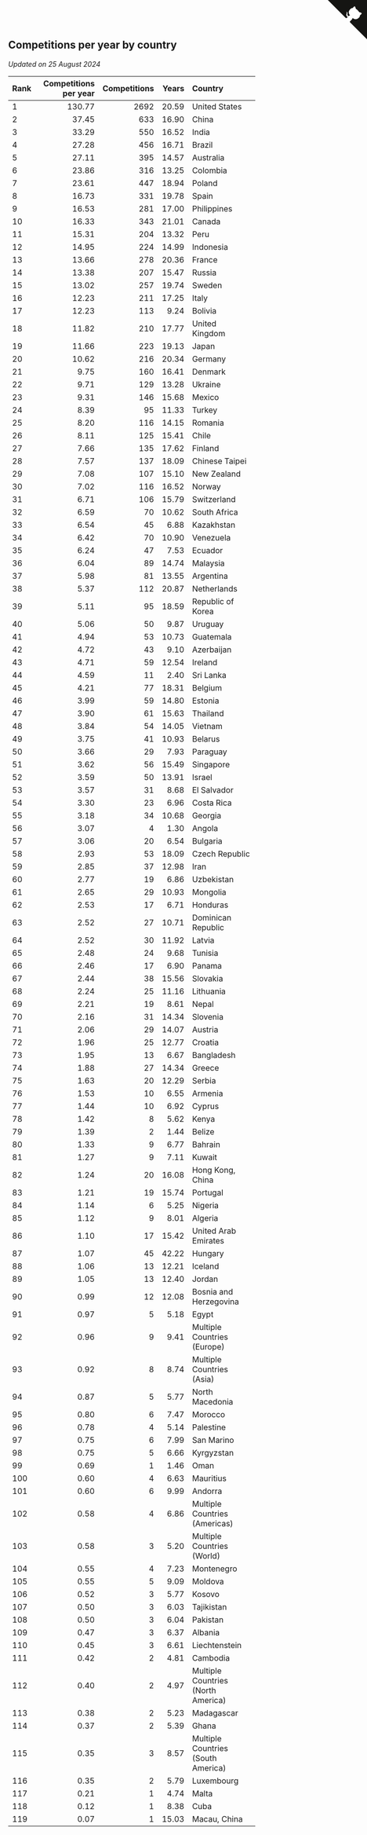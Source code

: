 ## Competitions per year by country

*Updated on 25 August 2024*

| Rank | Competitions per year | Competitions | Years | Country |
| :--- | ---: | ---: | ---: | :--- |
| 1 | 130.77 | 2692 | 20.59 | United States |
| 2 | 37.45 | 633 | 16.90 | China |
| 3 | 33.29 | 550 | 16.52 | India |
| 4 | 27.28 | 456 | 16.71 | Brazil |
| 5 | 27.11 | 395 | 14.57 | Australia |
| 6 | 23.86 | 316 | 13.25 | Colombia |
| 7 | 23.61 | 447 | 18.94 | Poland |
| 8 | 16.73 | 331 | 19.78 | Spain |
| 9 | 16.53 | 281 | 17.00 | Philippines |
| 10 | 16.33 | 343 | 21.01 | Canada |
| 11 | 15.31 | 204 | 13.32 | Peru |
| 12 | 14.95 | 224 | 14.99 | Indonesia |
| 13 | 13.66 | 278 | 20.36 | France |
| 14 | 13.38 | 207 | 15.47 | Russia |
| 15 | 13.02 | 257 | 19.74 | Sweden |
| 16 | 12.23 | 211 | 17.25 | Italy |
| 17 | 12.23 | 113 | 9.24 | Bolivia |
| 18 | 11.82 | 210 | 17.77 | United Kingdom |
| 19 | 11.66 | 223 | 19.13 | Japan |
| 20 | 10.62 | 216 | 20.34 | Germany |
| 21 | 9.75 | 160 | 16.41 | Denmark |
| 22 | 9.71 | 129 | 13.28 | Ukraine |
| 23 | 9.31 | 146 | 15.68 | Mexico |
| 24 | 8.39 | 95 | 11.33 | Turkey |
| 25 | 8.20 | 116 | 14.15 | Romania |
| 26 | 8.11 | 125 | 15.41 | Chile |
| 27 | 7.66 | 135 | 17.62 | Finland |
| 28 | 7.57 | 137 | 18.09 | Chinese Taipei |
| 29 | 7.08 | 107 | 15.10 | New Zealand |
| 30 | 7.02 | 116 | 16.52 | Norway |
| 31 | 6.71 | 106 | 15.79 | Switzerland |
| 32 | 6.59 | 70 | 10.62 | South Africa |
| 33 | 6.54 | 45 | 6.88 | Kazakhstan |
| 34 | 6.42 | 70 | 10.90 | Venezuela |
| 35 | 6.24 | 47 | 7.53 | Ecuador |
| 36 | 6.04 | 89 | 14.74 | Malaysia |
| 37 | 5.98 | 81 | 13.55 | Argentina |
| 38 | 5.37 | 112 | 20.87 | Netherlands |
| 39 | 5.11 | 95 | 18.59 | Republic of Korea |
| 40 | 5.06 | 50 | 9.87 | Uruguay |
| 41 | 4.94 | 53 | 10.73 | Guatemala |
| 42 | 4.72 | 43 | 9.10 | Azerbaijan |
| 43 | 4.71 | 59 | 12.54 | Ireland |
| 44 | 4.59 | 11 | 2.40 | Sri Lanka |
| 45 | 4.21 | 77 | 18.31 | Belgium |
| 46 | 3.99 | 59 | 14.80 | Estonia |
| 47 | 3.90 | 61 | 15.63 | Thailand |
| 48 | 3.84 | 54 | 14.05 | Vietnam |
| 49 | 3.75 | 41 | 10.93 | Belarus |
| 50 | 3.66 | 29 | 7.93 | Paraguay |
| 51 | 3.62 | 56 | 15.49 | Singapore |
| 52 | 3.59 | 50 | 13.91 | Israel |
| 53 | 3.57 | 31 | 8.68 | El Salvador |
| 54 | 3.30 | 23 | 6.96 | Costa Rica |
| 55 | 3.18 | 34 | 10.68 | Georgia |
| 56 | 3.07 | 4 | 1.30 | Angola |
| 57 | 3.06 | 20 | 6.54 | Bulgaria |
| 58 | 2.93 | 53 | 18.09 | Czech Republic |
| 59 | 2.85 | 37 | 12.98 | Iran |
| 60 | 2.77 | 19 | 6.86 | Uzbekistan |
| 61 | 2.65 | 29 | 10.93 | Mongolia |
| 62 | 2.53 | 17 | 6.71 | Honduras |
| 63 | 2.52 | 27 | 10.71 | Dominican Republic |
| 64 | 2.52 | 30 | 11.92 | Latvia |
| 65 | 2.48 | 24 | 9.68 | Tunisia |
| 66 | 2.46 | 17 | 6.90 | Panama |
| 67 | 2.44 | 38 | 15.56 | Slovakia |
| 68 | 2.24 | 25 | 11.16 | Lithuania |
| 69 | 2.21 | 19 | 8.61 | Nepal |
| 70 | 2.16 | 31 | 14.34 | Slovenia |
| 71 | 2.06 | 29 | 14.07 | Austria |
| 72 | 1.96 | 25 | 12.77 | Croatia |
| 73 | 1.95 | 13 | 6.67 | Bangladesh |
| 74 | 1.88 | 27 | 14.34 | Greece |
| 75 | 1.63 | 20 | 12.29 | Serbia |
| 76 | 1.53 | 10 | 6.55 | Armenia |
| 77 | 1.44 | 10 | 6.92 | Cyprus |
| 78 | 1.42 | 8 | 5.62 | Kenya |
| 79 | 1.39 | 2 | 1.44 | Belize |
| 80 | 1.33 | 9 | 6.77 | Bahrain |
| 81 | 1.27 | 9 | 7.11 | Kuwait |
| 82 | 1.24 | 20 | 16.08 | Hong Kong, China |
| 83 | 1.21 | 19 | 15.74 | Portugal |
| 84 | 1.14 | 6 | 5.25 | Nigeria |
| 85 | 1.12 | 9 | 8.01 | Algeria |
| 86 | 1.10 | 17 | 15.42 | United Arab Emirates |
| 87 | 1.07 | 45 | 42.22 | Hungary |
| 88 | 1.06 | 13 | 12.21 | Iceland |
| 89 | 1.05 | 13 | 12.40 | Jordan |
| 90 | 0.99 | 12 | 12.08 | Bosnia and Herzegovina |
| 91 | 0.97 | 5 | 5.18 | Egypt |
| 92 | 0.96 | 9 | 9.41 | Multiple Countries (Europe) |
| 93 | 0.92 | 8 | 8.74 | Multiple Countries (Asia) |
| 94 | 0.87 | 5 | 5.77 | North Macedonia |
| 95 | 0.80 | 6 | 7.47 | Morocco |
| 96 | 0.78 | 4 | 5.14 | Palestine |
| 97 | 0.75 | 6 | 7.99 | San Marino |
| 98 | 0.75 | 5 | 6.66 | Kyrgyzstan |
| 99 | 0.69 | 1 | 1.46 | Oman |
| 100 | 0.60 | 4 | 6.63 | Mauritius |
| 101 | 0.60 | 6 | 9.99 | Andorra |
| 102 | 0.58 | 4 | 6.86 | Multiple Countries (Americas) |
| 103 | 0.58 | 3 | 5.20 | Multiple Countries (World) |
| 104 | 0.55 | 4 | 7.23 | Montenegro |
| 105 | 0.55 | 5 | 9.09 | Moldova |
| 106 | 0.52 | 3 | 5.77 | Kosovo |
| 107 | 0.50 | 3 | 6.03 | Tajikistan |
| 108 | 0.50 | 3 | 6.04 | Pakistan |
| 109 | 0.47 | 3 | 6.37 | Albania |
| 110 | 0.45 | 3 | 6.61 | Liechtenstein |
| 111 | 0.42 | 2 | 4.81 | Cambodia |
| 112 | 0.40 | 2 | 4.97 | Multiple Countries (North America) |
| 113 | 0.38 | 2 | 5.23 | Madagascar |
| 114 | 0.37 | 2 | 5.39 | Ghana |
| 115 | 0.35 | 3 | 8.57 | Multiple Countries (South America) |
| 116 | 0.35 | 2 | 5.79 | Luxembourg |
| 117 | 0.21 | 1 | 4.74 | Malta |
| 118 | 0.12 | 1 | 8.38 | Cuba |
| 119 | 0.07 | 1 | 15.03 | Macau, China |


<a href="https://github.com/JustinTimeCuber/wca_statistics" class="github-corner" aria-label="View source on Github"><svg width="80" height="80" viewBox="0 0 250 250" style="fill:#151513; color:#fff; position: absolute; top: 0; border: 0; right: 0;" aria-hidden="true"><path d="M0,0 L115,115 L130,115 L142,142 L250,250 L250,0 Z"></path><path d="M128.3,109.0 C113.8,99.7 119.0,89.6 119.0,89.6 C122.0,82.7 120.5,78.6 120.5,78.6 C119.2,72.0 123.4,76.3 123.4,76.3 C127.3,80.9 125.5,87.3 125.5,87.3 C122.9,97.6 130.6,101.9 134.4,103.2" fill="currentColor" style="transform-origin: 130px 106px;" class="octo-arm"></path><path d="M115.0,115.0 C114.9,115.1 118.7,116.5 119.8,115.4 L133.7,101.6 C136.9,99.2 139.9,98.4 142.2,98.6 C133.8,88.0 127.5,74.4 143.8,58.0 C148.5,53.4 154.0,51.2 159.7,51.0 C160.3,49.4 163.2,43.6 171.4,40.1 C171.4,40.1 176.1,42.5 178.8,56.2 C183.1,58.6 187.2,61.8 190.9,65.4 C194.5,69.0 197.7,73.2 200.1,77.6 C213.8,80.2 216.3,84.9 216.3,84.9 C212.7,93.1 206.9,96.0 205.4,96.6 C205.1,102.4 203.0,107.8 198.3,112.5 C181.9,128.9 168.3,122.5 157.7,114.1 C157.9,116.9 156.7,120.9 152.7,124.9 L141.0,136.5 C139.8,137.7 141.6,141.9 141.8,141.8 Z" fill="currentColor" class="octo-body"></path></svg></a><style>.github-corner:hover .octo-arm{animation:octocat-wave 560ms ease-in-out}@keyframes octocat-wave{0%,100%{transform:rotate(0)}20%,60%{transform:rotate(-25deg)}40%,80%{transform:rotate(10deg)}}@media (max-width:500px){.github-corner:hover .octo-arm{animation:none}.github-corner .octo-arm{animation:octocat-wave 560ms ease-in-out}}</style>
